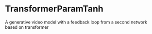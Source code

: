 # TransformerParamTanh
A generative video model with a feedback loop from a second network based on transformer
